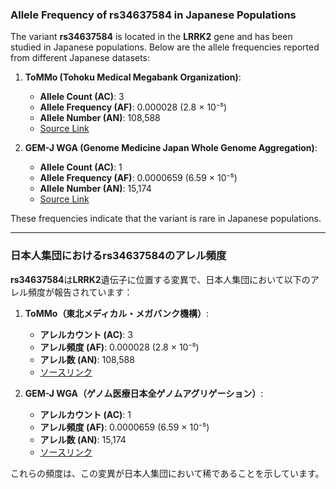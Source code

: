### Allele Frequency of rs34637584 in Japanese Populations

The variant **rs34637584** is located in the **LRRK2** gene and has been studied in Japanese populations. Below are the allele frequencies reported from different Japanese datasets:

1. **ToMMo (Tohoku Medical Megabank Organization)**:
   - **Allele Count (AC)**: 3
   - **Allele Frequency (AF)**: 0.000028 (2.8 × 10⁻⁵)
   - **Allele Number (AN)**: 108,588
   - [Source Link](https://jmorp.megabank.tohoku.ac.jp/search?query=12%3A40340400)

2. **GEM-J WGA (Genome Medicine Japan Whole Genome Aggregation)**:
   - **Allele Count (AC)**: 1
   - **Allele Frequency (AF)**: 0.0000659 (6.59 × 10⁻⁵)
   - **Allele Number (AN)**: 15,174
   - [Source Link](https://mgend.ncgm.go.jp/variant/info/SNV|hg38|chr12:40340400-40340400|gG>A)

These frequencies indicate that the variant is rare in Japanese populations.

---

### 日本人集団におけるrs34637584のアレル頻度

**rs34637584**は**LRRK2**遺伝子に位置する変異で、日本人集団において以下のアレル頻度が報告されています：

1. **ToMMo（東北メディカル・メガバンク機構）**:
   - **アレルカウント (AC)**: 3
   - **アレル頻度 (AF)**: 0.000028 (2.8 × 10⁻⁵)
   - **アレル数 (AN)**: 108,588
   - [ソースリンク](https://jmorp.megabank.tohoku.ac.jp/search?query=12%3A40340400)

2. **GEM-J WGA（ゲノム医療日本全ゲノムアグリゲーション）**:
   - **アレルカウント (AC)**: 1
   - **アレル頻度 (AF)**: 0.0000659 (6.59 × 10⁻⁵)
   - **アレル数 (AN)**: 15,174
   - [ソースリンク](https://mgend.ncgm.go.jp/variant/info/SNV|hg38|chr12:40340400-40340400|gG>A)

これらの頻度は、この変異が日本人集団において稀であることを示しています。

